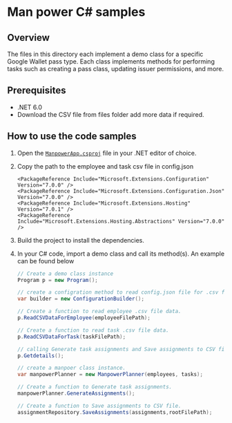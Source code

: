 # Man power C# samples

## Overview

The files in this directory each implement a demo class for a specific Google
Wallet pass type. Each class implements methods for performing tasks such as
creating a pass class, updating issuer permissions, and more.

## Prerequisites

*   .NET 6.0
*   Download the CSV file from files folder add more data if required.

## How to use the code samples

1.  Open the [`ManpowerApp.csproj`](./wallet-rest-samples.csproj) file
    in your .NET editor of choice.
2.  Copy the path to the employee and task csv file in config.json

    ```
    <PackageReference Include="Microsoft.Extensions.Configuration" Version="7.0.0" />
    <PackageReference Include="Microsoft.Extensions.Configuration.Json" Version="7.0.0" />
    <PackageReference Include="Microsoft.Extensions.Hosting" Version="7.0.1" />
    <PackageReference Include="Microsoft.Extensions.Hosting.Abstractions" Version="7.0.0" />
    ```

3.  Build the project to install the dependencies.
4.  In your C# code, import a demo class and call its method(s). An example
    can be found below

    ```csharp
    // Create a demo class instance
    Program p = new Program();

    // create a configration method to read config.json file for .csv file path.
    var builder = new ConfigurationBuilder();

    // Create a function to read employee .csv file data.
    p.ReadCSVDataForEmployee(employeeFilePath);

    // Create a function to read task .csv file data.
    p.ReadCSVDataForTask(taskFilePath);

    // calling Generate task assignments and Save assignments to CSV file method.
    p.Getdetails();

    // create a manpoer class instance.
    var manpowerPlanner = new ManpowerPlanner(employees, tasks);
    
    // Create a function to Generate task assignments.
    manpowerPlanner.GenerateAssignments();

    // Create a function to Save assignments to CSV file.
    assignmentRepository.SaveAssignments(assignments,rootFilePath);
    ```